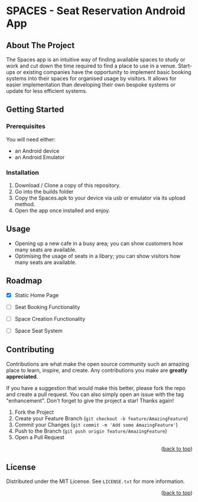 # SPACES - Seat Reservation Android App


## About The Project

The Spaces app is an intuitive way of finding available spaces to study or work and cut down the time required to find a place to use in a venue. Start-ups or 
existing companies have the opportunity to implement basic booking systems into their spaces for organised usage by visitors. It allows for easier 
implementation than developing their own bespoke systems or update for less efficient systems.

## Getting Started

### Prerequisites

You will need either:
* an Android device
* an Android Emulator

### Installation

1. Download / Clone a copy of this repository.
2. Go into the builds folder
3. Copy the Spaces.apk to your device via usb or emulator via its upload method.
4. Open the app once installed and enjoy.


## Usage
* Opening up a new cafe in a busy area; you can show customers how many seats are available.
* Optimising the usage of seats in a libary; you can show visitors how many seats are available.

## Roadmap

- [x] Static Home Page
- [ ] Seat Booking Functionality
- [ ] Space Creation Functionality 
- [ ] Space Seat System





<!-- CONTRIBUTING -->
## Contributing

Contributions are what make the open source community such an amazing place to learn, inspire, and create. Any contributions you make are **greatly appreciated**.

If you have a suggestion that would make this better, please fork the repo and create a pull request. You can also simply open an issue with the tag "enhancement".
Don't forget to give the project a star! Thanks again!

1. Fork the Project
2. Create your Feature Branch (`git checkout -b feature/AmazingFeature`)
3. Commit your Changes (`git commit -m 'Add some AmazingFeature'`)
4. Push to the Branch (`git push origin feature/AmazingFeature`)
5. Open a Pull Request

<p align="right">(<a href="#readme-top">back to top</a>)</p>



<!-- LICENSE -->
## License

Distributed under the MIT License. See `LICENSE.txt` for more information.

<p align="right">(<a href="#readme-top">back to top</a>)</p>





